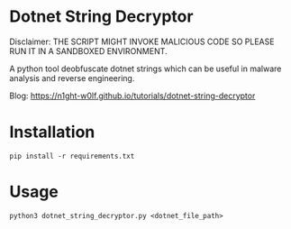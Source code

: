 # Dotnet String Decryptor

Disclaimer: THE SCRIPT MIGHT INVOKE MALICIOUS CODE SO PLEASE RUN IT IN A SANDBOXED ENVIRONMENT.

A python tool deobfuscate dotnet strings which can be useful in malware analysis and reverse engineering.

Blog: https://n1ght-w0lf.github.io/tutorials/dotnet-string-decryptor

# Installation

```
pip install -r requirements.txt
```

# Usage

```
python3 dotnet_string_decryptor.py <dotnet_file_path>
```

